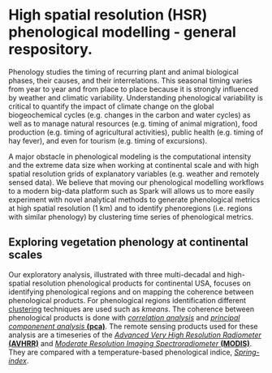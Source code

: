 # High spatial resolution (HSR) phenological modelling - general respository.

Phenology studies the timing of recurring plant and animal biological phases, their causes, and their interrelations. This seasonal timing varies from year to year and from place to place because it is strongly influenced by weather and climatic variability. Understanding phenological variability is critical to quantify the impact of climate change on the global biogeochemical cycles (e.g. changes in the carbon and water cycles) as well as to manage natural resources (e.g. timing of animal migration), food production (e.g. timing of agricultural activities), public health (e.g. timing of hay fever), and even for tourism (e.g. timing of excursions).

A major obstacle in phenological modeling is the computational intensity and the extreme data size when working at continental scale and with high spatial resolution grids of explanatory variables (e.g. weather and remotely sensed data). We believe that moving our phenological modelling workflows to a modern big-data platform such as Spark will allows us to more easily experiment with novel analytical methods to generate phenological metrics at high spatial resolution (1 km) and to identify phenoregions (i.e. regions with similar phenology) by clustering time series of phenological metrics.


## Exploring vegetation phenology at continental scales
Our exploratory analysis, illustrated with three multi-decadal and high-spatial resolution phenological products for continental USA, focuses on identifying phenological regions and on mapping the coherence between phenological products. For phenological regions identification different [clustering](clustering/README.md) techniques are used such as *kmeans*. The coherence between phenological products is done with [*correlation analysis*](correlation_analysis/README.md) and [*principal componenent analysis* **(pca)**](pca/README.md). The remote sensing products used for these analysis are a timeseries of the [*Advanced Very High Resolution Radiometer* **(AVHRR)**](avhrr/README.md) and [*Moderate Resolution Imaging Spectroradiometer* **(MODIS)**](modis/README.md). They are compared with a temperature-based phenological indice, [*Spring-index*](spring_index/README.md).

